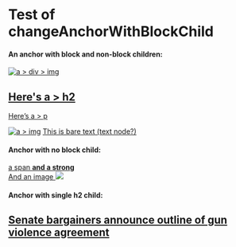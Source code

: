 

# Test of changeAnchorWithBlockChild

#### An anchor with block and non-block children:

[![a > div > img](https://via.placeholder.com/120)](https://www.nytimes.com/index.html)

## [Here's a > h2](https://www.nytimes.com/index.html)

[Here’s a > p](https://www.nytimes.com/index.html)

[![a > img](https://via.placeholder.com/160)](https://www.nytimes.com/index.html) [This is bare text (text node?)](https://www.nytimes.com/index.html)

#### Anchor with no block child:

[a span **and a strong**  
And an image ![](https://picsum.photos/60/30)](about:blank#something) 

#### Anchor with single h2 child:

## [Senate bargainers announce outline of gun violence agreement](https://apnews.com/article/gun-laws-senate-bipartisan-agreement-59d553f3d1e35fdbe4930e4341e74efb)